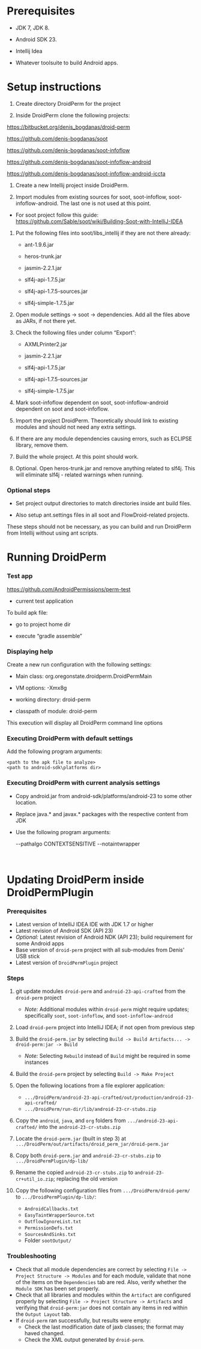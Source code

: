 Prerequisites
=============

-   JDK 7, JDK 8.

-   Android SDK 23.

-   Intellij Idea

-   Whatever toolsuite to build Android apps.

Setup instructions
==================

1.  Create directory DroidPerm for the project

2.  Inside DroidPerm clone the following projects:

<https://bitbucket.org/denis_bogdanas/droid-perm>

<https://github.com/denis-bogdanas/soot>

<https://github.com/denis-bogdanas/soot-infoflow>

<https://github.com/denis-bogdanas/soot-infoflow-android>

<https://github.com/denis-bogdanas/soot-infoflow-android-iccta>

1.  Create a new Intellij project inside DroidPerm.

2.  Import modules from existing sources for soot, soot-infoflow,
    soot-infoflow-android. The last one is not used at this point.

-   For soot project follow this guide:
    https://github.com/Sable/soot/wiki/Building-Soot-with-IntelliJ-IDEA

1.  Put the following files into soot/libs\_intellij if they are not there
    already:

    -   ant-1.9.6.jar

    -   heros-trunk.jar

    -   jasmin-2.2.1.jar

    -   slf4j-api-1.7.5.jar

    -   slf4j-api-1.7.5-sources.jar

    -   slf4j-simple-1.7.5.jar

2.  Open module settings -\> soot -\> dependencies. Add all the files above as
    JARs, if not there yet.

3.  Check the following files under column “Export”:

    -   AXMLPrinter2.jar

    -   jasmin-2.2.1.jar

    -   slf4j-api-1.7.5.jar

    -   slf4j-api-1.7.5-sources.jar

    -   slf4j-simple-1.7.5.jar

4.  Mark soot-infoflow dependent on soot, soot-infoflow-android dependent on
    soot and soot-infoflow.

5.  Import the project DroidPerm. Theoretically should link to existing modules
    and should not need any extra settings.

6.  If there are any module dependencies causing errors, such as ECLIPSE
    library, remove them.

7.  Build the whole project. At this point should work.

8.  Optional. Open heros-trunk.jar and remove anything related to slf4j. This
    will eliminate slf4j - related warnings when running.

### Optional steps

-   Set project output directories to match directories inside ant build files.

-   Also setup ant.settings files in all soot and FlowDroid-related projects.

These steps should not be necessary, as you can build and run DroidPerm from
Intellij without using ant scripts.

Running DroidPerm
=================

### Test app

<https://github.com/AndroidPermissions/perm-test>

-   current test application

To build apk file:

-   go to project home dir

-   execute “gradle assemble”

### Displaying help

Create a new run configuration with the following settings:

-   Main class: org.oregonstate.droidperm.DroidPermMain

-   VM options: -Xmx8g

-   working directory: droid-perm

-   classpath of module: droid-perm

This execution will display all DroidPerm command line options

### Executing DroidPerm with default settings

Add the following program arguments:

~~~~~~~~~~~~~~~~~~~~~~~~~~~~~~~~~~~~~~~~~~~~~~~~~~~~~~~~~~~~~~~~~~~~~~~~~~~~~~~~
<path to the apk file to analyze>
<path to android-sdk\platforms dir>
~~~~~~~~~~~~~~~~~~~~~~~~~~~~~~~~~~~~~~~~~~~~~~~~~~~~~~~~~~~~~~~~~~~~~~~~~~~~~~~~

### Executing DroidPerm with current analysis settings

-   Copy android.jar from android-sdk/platforms/android-23 to some other
    location.

-   Replace java.\* and javax.\* packages with the respective content from JDK

-   Use the following program arguments:

    \--pathalgo CONTEXTSENSITIVE --notaintwrapper

 

Updating DroidPerm inside DroidPermPlugin
==========================================

### Prerequisites

-  Latest version of IntelliJ IDEA IDE with JDK 1.7 or higher
-  Latest revision of Android SDK (API 23)
-  *Optional:* Latest revision of Android NDK (API 23); build requirement for some Android apps
-  Base version of `droid-perm` project with all sub-modules from Denis' USB stick
-  Latest version of `DroidPermPlugin` project

### Steps

1. git update modules `droid-perm` and `android-23-api-crafted` from the `droid-perm` project
    - *Note:* Additional modules within `droid-perm` might require updates; specifically `soot`, `soot-infoflow`, and `soot-infoflow-android`

2. Load `droid-perm` project into IntelliJ IDEA; if not open from previous step

3. Build the `droid-perm.jar` by selecting `Build -> Build Artifacts... -> droid-perm:jar -> Build`
    - *Note:* Selecting `Rebuild` instead of `Build` might be required in some instances 

4. Build the `droid-perm` project by selecting `Build -> Make Project`

5. Open the following locations from a file explorer application:
    - `.../DroidPerm/android-23-api-crafted/out/production/android-23-api-crafted/`
    - `.../DroidPerm/run-dir/lib/android-23-cr-stubs.zip`

6. Copy the `android`, `java`, and `org` folders from `.../android-23-api-crafted/` into the `android-23-cr-stubs.zip`

7. Locate the `droid-perm.jar` (built in step 3) at `.../DroidPerm/out/artifacts/droid_perm_jar/droid-perm.jar`

8. Copy both `droid-perm.jar` and `android-23-cr-stubs.zip` to `.../DroidPermPlugin/dp-lib/`

9. Rename the copied `android-23-cr-stubs.zip` to `android-23-cr+util_io.zip`; replacing the old version

10. Copy the following configuration files from `.../DroidPerm/droid-perm/` to `.../DroidPermPlugin/dp-lib/`:
    - `AndroidCallbacks.txt`
    - `EasyTaintWrapperSource.txt`
    - `OutflowIgnoreList.txt`
    - `PermissionDefs.txt`
    - `SourcesAndSinks.txt`
    - Folder `sootOutput/`

### Troubleshooting

-   Check that all module dependencies are correct by selecting `File -> Project Structure -> Modules` and for each module, validate that none of the items on the `Dependencies` tab are red. Also, verify whether the `Module SDK` has been set properly.
-   Check that all libraries and modules within the `Artifact` are configured properly by selecting `File -> Project Structure -> Artifacts` and verifying that `droid-perm:jar` does not contain any items in red within the `Output Layout` tab.
-   If `droid-perm` ran successfully, but results were empty:
    -   Check the last modification date of jaxb classes; the format may haved changed.
    -   Check the XML output generated by `droid-perm`.
